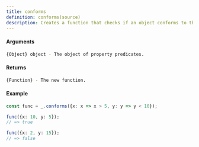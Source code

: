 ```yaml
---
title: conforms
definition: conforms(source)
description: Creates a function that checks if an object conforms to the specified object properties and values.
---
```



#### Arguments


```bash
{Object} object - The object of property predicates.
```


#### Returns


```bash
{Function} - The new function.
```


#### Example


```ts
const func = _.conforms({x: x => x > 5, y: y => y < 10});

func({x: 10, y: 5});
// => true

func({x: 2, y: 15});
// => false
```